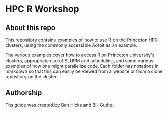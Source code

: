 # HPC R Workshop

## About this repo
This repository contains examples of how to use R on the Princeton HPC
clusters, using the commonly accessible Adroit as an example.

The various examples cover how to access R on Princeton University's clusters,
appropriate use of SLURM and scheduling, and some various examples of  how
one might parallelize code. Each folder has notations in markdown so that 
this can easily be viewed from a website or from a clone repository on
the cluster.

## Authorship

Ths guide was created by Ben Hicks and Bill Guthe.
